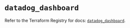 # `datadog_dashboard`

Refer to the Terraform Registry for docs: [`datadog_dashboard`](https://registry.terraform.io/providers/datadog/datadog/3.77.0/docs/resources/dashboard).

